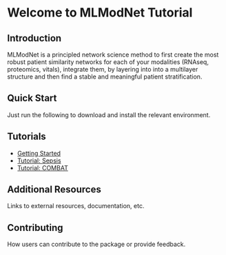 # Welcome to MLModNet Tutorial

## Introduction
MLModNet is a principled network science method to first create the most robust patient similarity networks for each of your modalities (RNAseq, proteomics, vitals), integrate them, by layering into into a multilayer structure and then find a stable and meaningful patient stratification. 

## Quick Start
Just run the following to download and install the relevant environment.

## Tutorials
- [Getting Started](getting_started.md)
- [Tutorial: Sepsis](tutorial/part_1.md)
- [Tutorial: COMBAT](tutorial/part_2.md)

## Additional Resources
Links to external resources, documentation, etc.

## Contributing
How users can contribute to the package or provide feedback.
